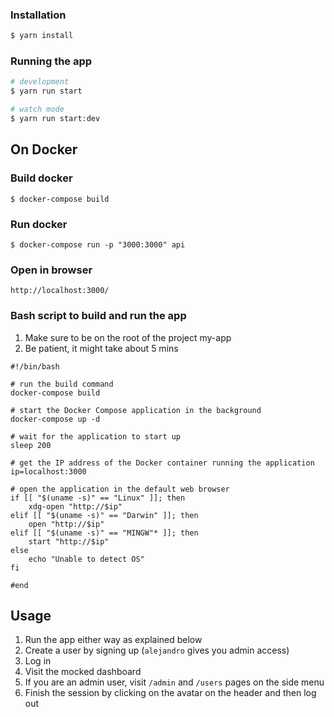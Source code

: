 ### Installation

```bash
$ yarn install
```

### Running the app

```bash
# development
$ yarn run start

# watch mode
$ yarn run start:dev
```

## On Docker

### Build docker

```
$ docker-compose build
```

### Run docker

```
$ docker-compose run -p "3000:3000" api
```

### Open in browser

```
http://localhost:3000/
```

### Bash script to build and run the app

1. Make sure to be on the root of the project my-app
2. Be patient, it might take about 5 mins

```
#!/bin/bash

# run the build command
docker-compose build

# start the Docker Compose application in the background
docker-compose up -d

# wait for the application to start up
sleep 200

# get the IP address of the Docker container running the application
ip=localhost:3000

# open the application in the default web browser
if [[ "$(uname -s)" == "Linux" ]]; then
    xdg-open "http://$ip"
elif [[ "$(uname -s)" == "Darwin" ]]; then
    open "http://$ip"
elif [[ "$(uname -s)" == "MINGW"* ]]; then
    start "http://$ip"
else
    echo "Unable to detect OS"
fi

#end
```

## Usage

1. Run the app either way as explained below
2. Create a user by signing up (`alejandro` gives you admin access)
3. Log in
4. Visit the mocked dashboard
5. If you are an admin user, visit `/admin` and `/users` pages on the side menu
6. Finish the session by clicking on the avatar on the header and then log out
